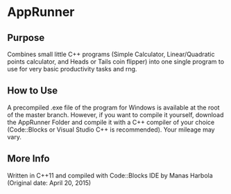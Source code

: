 # AppRunner

## Purpose

Combines small little C++ programs (Simple Calculator, Linear/Quadratic points calculator, and Heads or Tails coin flipper) into one single program to use for very basic productivity tasks and rng.

## How to Use

A precompiled .exe file of the program for Windows is available at the root of the master branch. However, if you want to compile it yourself, download the AppRunner Folder and compile it with a C++ compiler of your choice (Code::Blocks or Visual Studio C++ is recommended). Your mileage may vary.

## More Info

Written in C++11 and compiled with Code::Blocks IDE by Manas Harbola (Original date: April 20, 2015)


